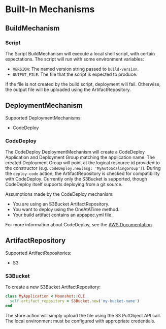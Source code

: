 # Built-In Mechanisms

## BuildMechanism

### Script

The Script BuildMechanism will execute a local shell script, with certain
expectations. The script will run with some environment variables:

- `VERSION`: The named version string passed to `build-version`.
- `OUTPUT_FILE`: The file that the script is expected to produce.

If the file is not created by the build script, deployment will fail. Otherwise,
the output file will be uploaded using the ArtifactRepository.

## DeploymentMechanism

Supported DeploymentMechanisms:
- CodeDeploy

### CodeDeploy

The CodeDeploy DeploymentMechanism will create a CodeDeploy Application and
Deployment Group matching the application name. The created Deployment Group
will point at the logical resource id provided to the constructor (e.g.
`CodeDeploy.new(asg: 'MyAutoScalingGroup')`). During the `deploy-code` action,
the ArtifactRepository is checked for compatibility with CodeDeploy. Currently
only the S3Bucket is supported, though CodeDeploy itself supports deploying from
a git source.

Assumptions made by the CodeDeploy mechanism:
- You are using an S3Bucket ArtifactRepository.
- You want to deploy using the OneAtATime method.
- Your build artifact contains an appspec.yml file.

For more information about CodeDeploy, see the [AWS Documentation][1].

[1]: http://docs.aws.amazon.com/codedeploy/latest/userguide/welcome.html

## ArtifactRepository

Supported ArtifactRepositories:
- S3

### S3Bucket

To create a new S3Bucket ArtifactRepository:
```ruby
class MyApplication < Moonshot::CLI
  self.artifact_repository = S3Bucket.new('my-bucket-name')
end
```

The store action will simply upload the file using the S3 PutObject API call.
The local environment must be configured with appropriate credentials.
